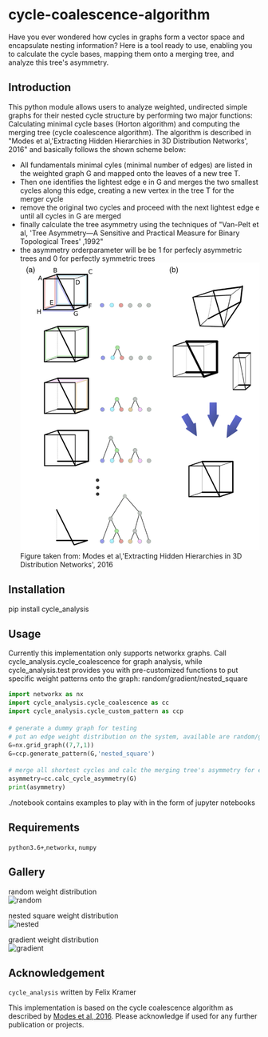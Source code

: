 # cycle-coalescence-algorithm

Have you ever wondered how cycles in graphs form a vector space and encapsulate nesting information? Here is a tool ready to use, enabling you to calculate the cycle bases, mapping them onto a merging tree, and analyze this tree's asymmetry.

##  Introduction
This python module allows users to analyze weighted, undirected simple graphs for their nested cycle structure by performing two major functions: Calculating minimal cycle bases (Horton algorithm) and computing the merging tree (cycle coalescence algorithm). The algorithm is described in "Modes et al,'Extracting Hidden Hierarchies in 3D Distribution Networks', 2016" and basically follows the shown scheme below:
  -  All fundamentals minimal cyles (minimal number of edges) are listed in the weighted graph G and mapped onto the leaves of a new tree T.
  -  Then one identifies the lightest edge e in G and merges the two smallest cycles along this edge, creating a new vertex in the tree T for the merger cycle
  -  remove the original two cycles and proceed with the next lightest edge e until all cycles in G are merged
  -  finally calculate the tree asymmetry using the techniques of "Van-Pelt et al, 'Tree Asymmetry—A Sensitive and Practical Measure for Binary Topological Trees' ,1992"
  -  the asymmetry orderparameter will be be 1 for perfecly asymmetric trees and 0 for perfectly symmetric trees
  ![modes](https://github.com/felixk1990/cycle-coalescence-algorithm/blob/main/gallery/modes_merging_algorithm_2016.png)
  Figure taken from: Modes et al,'Extracting Hidden Hierarchies in 3D Distribution Networks', 2016


##  Installation
pip install cycle_analysis

##  Usage
Currently this implementation only supports networkx graphs.
Call cycle_analysis.cycle_coalescence for graph analysis, while cycle_analysis.test provides you with pre-customized functions to put specific weight patterns onto the graph: random/gradient/nested_square
```python
import networkx as nx
import cycle_analysis.cycle_coalescence as cc
import cycle_analysis.cycle_custom_pattern as ccp

# generate a dummy graph for testing
# put an edge weight distribution on the system, available are random/gradient/nested_square
G=nx.grid_graph((7,7,1))
G=ccp.generate_pattern(G,'nested_square')

# merge all shortest cycles and calc the merging tree's asymmetry for each branch
asymmetry=cc.calc_cycle_asymmetry(G)
print(asymmetry)
```
./notebook contains examples to play with in the form of jupyter notebooks
##  Requirements
``` python3.6+ ```,``` networkx ```, ``` numpy ```
##  Gallery
random weight distribution\
![random](https://github.com/felixk1990/cycle-coalescence-algorithm/blob/main/gallery/random.png)

nested square weight distribution\
![nested](https://github.com/felixk1990/cycle-coalescence-algorithm/blob/main/gallery/nested_square.png)

gradient weight distribution\
![gradient](https://github.com/felixk1990/cycle-coalescence-algorithm/blob/main/gallery/gradient.png)
## Acknowledgement
```cycle_analysis``` written by Felix Kramer

This implementation is based on the cycle coalescence algorithm as described by [Modes et al, 2016](https://journals.aps.org/prx/pdf/10.1103/PhysRevX.6.031009). Please acknowledge if used for any further publication or projects.
